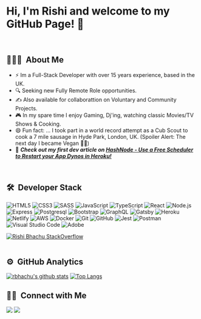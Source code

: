 # Hi, I'm Rishi and welcome to my GitHub Page! 👋
</br>

## 👨🏻‍💻 &nbsp;About Me
- ⚡ Im a Full-Stack Developer with over 15 years experience, based in the UK.
- 🔍 Seeking new Fully Remote Role opportunities.
- ✍️ Also available for collaborattion on Voluntary and Community Projects.
- 🎮 In my spare time I enjoy Gaming, Dj'ing, watching classic Movies/TV Shows &amp; Cooking.
- 😄 Fun fact: ... I took part in a world record attempt as a Cub Scout to cook a 7 mile sausage in Hyde Park, London, UK. (Spoiler Alert: The next day I became Vegan 🤢😄)
- 📰 _**Check out my first dev article on [HashNode - Use a Free Scheduler to Restart your App Dynos in Heroku!](https://rbhachu.hashnode.dev/use-a-free-scheduler-to-restart-your-dynos-in-heroku)**_
</br>

## 🛠 &nbsp;Developer Stack
![HTML5](https://img.shields.io/badge/-HTML5-333333?style=flat&logo=HTML5)
![CSS3](https://img.shields.io/badge/-CSS3-333333?style=flat&logo=CSS3&logoColor=1572B6)
![SASS](https://img.shields.io/badge/-SASS-333333?style=flat&logo=SASS&logoColor=CD6799)
![JavaScript](https://img.shields.io/badge/-JavaScript-333333?style=flat&logo=javascript)
![TypeScript](https://img.shields.io/badge/-TypeScript-333333?style=flat&logo=typescript)
![React](https://img.shields.io/badge/-React-333333?style=flat&logo=react)
![Node.js](https://img.shields.io/badge/-Node.js-05122A?style=flat&logo=node.js)
![Express](https://img.shields.io/badge/-Express-333333?style=flat&logo=express)
![Postgresql](https://img.shields.io/badge/-PostgreSQL-333333?style=flat&logo=postgresql&logoColor=FFFFFF)
![Bootstrap](https://img.shields.io/badge/-Bootstrap-333333?style=flat&logo=bootstrap)
![GraphQL](https://img.shields.io/badge/-GraphQL-333333?style=flat&logo=graphql)
![Gatsby](https://img.shields.io/badge/-Gatsby-333333?style=flat&logo=gatsby)
![Heroku](https://img.shields.io/badge/-Heroku-333333?style=flat&logo=heroku)
![Netlify](https://img.shields.io/badge/-Netlify-333333?style=flat&logo=netlify)
![AWS](https://img.shields.io/badge/-AWS-333333?style=flat&logo=amazon-aws)
![Docker](https://img.shields.io/badge/-Docker-333333?style=flat&logo=docker)
![Git](https://img.shields.io/badge/-Git-333333?style=flat&logo=git)
![GitHub](https://img.shields.io/badge/-GitHub-333333?style=flat&logo=github)
![Jest](https://img.shields.io/badge/-Jest-333333?style=flat&logo=jest)
![Postman](https://img.shields.io/badge/-Postman-333333?style=flat&logo=postman)
![Visual Studio Code](https://img.shields.io/badge/-VS%20Code-05122A?style=flat&logo=visual-studio-code&logoColor=007ACC)
![Adobe](https://img.shields.io/badge/-Adobe-333333?style=flat&logo=adobe)

<!--
![Enzyme](https://img.shields.io/badge/-Enzyme-333333?style=flat&logo=enzyme)
![Rest](https://img.shields.io/badge/-REST-333333?style=flat&logo=rest)
![Restful](https://img.shields.io/badge/-RESTful-333333?style=flat&logo=restful)
![API](https://img.shields.io/badge/-API-333333?style=flat&logo=api)
![API](https://img.shields.io/badge/-API-333333?style=flat&logo=rest-api)
![SQL](https://img.shields.io/badge/-SQL-333333?style=flat&logo=sql)
-->

[![Rishi Bhachu StackOverflow](https://stackoverflow-badge.vercel.app/?userID=5238978)](https://stackoverflow.com/users/5238978/rishi-singh)
</br></br>

## ⚙️ &nbsp;GitHub Analytics
[![rbhachu's github stats](https://github-readme-stats.vercel.app/api?username=rbhachu&show_icons=true&theme=onedark)](https://github.com/rbhachu/github-readme-stats)
[![Top Langs](https://github-readme-stats.vercel.app/api/top-langs/?username=rbhachu&layout=compact&theme=onedark)](https://github.com/rbhachu/github-readme-stats)
</br>

## 🤝🏻 &nbsp;Connect with Me
<a target="_blank" title="https://www.bhachublog.com" href="https://www.bhachublog.com"><img src="https://img.shields.io/badge/-Bhachu Blog-000000?style=flat&logo=Blogger&logoColor=white"/></a>
<a target="_blank" title="https://www.linkedin.com/in/rishibhachu" href="https://www.linkedin.com/in/rishibhachu"><img src="https://img.shields.io/badge/-Rishi&nbsp;Bhachu-0077B5?style=flat&logo=Linkedin&logoColor=white"/></a>
